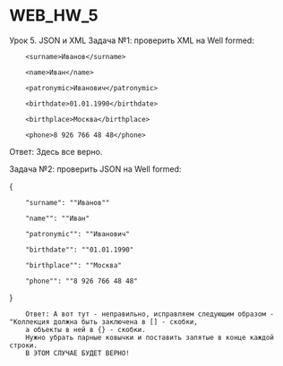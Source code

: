 # WEB_HW_5
Урок 5. JSON и XML
Задача №1: проверить XML на Well formed:

<req>

        <surname>Иванов</surname>

        <name>Иван</name>

        <patronymic>Иванович</patronymic>

        <birthdate>01.01.1990</birthdate>

        <birthplace>Москва</birthplace>

        <phone>8 926 766 48 48</phone>

</req>

Ответ: Здесь все верно.



Задача №2: проверить JSON на Well formed:

{

        "surname": ""Иванов""

        "name"": ""Иван"

        "patronymic"": ""Иванович"

        "birthdate"": ""01.01.1990"

        "birthplace"": ""Москва"

        "phone"": ""8 926 766 48 48"
}

        Ответ: А вот тут - неправильно, исправляем следующим образом - "Коллекция должна быть заключена в [] - скобки, 
        а объекты в ней в {} - скобки. 
        Нужно убрать парные ковычки и поставить запятые в конце каждой строки. 
        В ЭТОМ СЛУЧАЕ БУДЕТ ВЕРНО!

